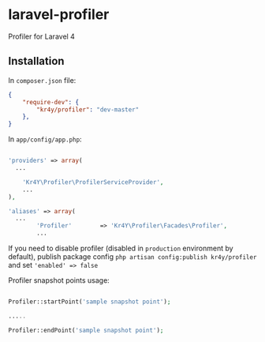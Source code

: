 laravel-profiler
================

Profiler for Laravel 4

## Installation

In `composer.json` file:
```json
{
    "require-dev": {
        "kr4y/profiler": "dev-master"
    },
}
```

In `app/config/app.php`:
```php

'providers' => array(
  ...

    'Kr4Y\Profiler\ProfilerServiceProvider',
    ...
),

'aliases' => array(
  ...
        'Profiler'        => 'Kr4Y\Profiler\Facades\Profiler',
        ...

```
If you need to disable profiler (disabled in `production` environment by default), publish package config `php artisan config:publish kr4y/profiler` and set `'enabled' => false`

Profiler snapshot points usage:
```php

Profiler::startPoint('sample snapshot point');

.....

Profiler::endPoint('sample snapshot point');


```
